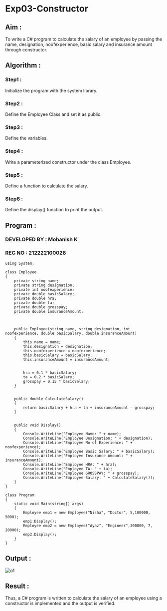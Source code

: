 # Exp03-Constructor

## Aim :

To write a C# program to calculate the salary of an employee by passing the name, designation, noofexperience, basic salary and insurance amount through constructor.

## Algorithm :

### Step1 :

Initialize the program with the system library.

### Step2 :

Define the Employee Class and set it as public.

### Step3 :

Define the variables.

### Step4 :

Write a parameterized constructor under the class Employee.

### Step5 :

Define a function to calculate the salary.

### Step6 :

Define the display() function to print the output.

## Program :

### DEVELOPED BY : Mohanish K
### REG NO : 212222100028
```
using System;

class Employee
{
    private string name;
    private string designation;
    private int noofexperience;
    private double basicSalary;
    private double hra;
    private double ta;
    private double grosspay;
    private double insuranceAmount;

    
    
    public Employee(string name, string designation, int noofexperience, double basicSalary, double insuranceAmount)
    {
        this.name = name;
        this.designation = designation;
        this.noofexperience = noofexperience;
        this.basicSalary = basicSalary;
        this.insuranceAmount = insuranceAmount;

        
        hra = 0.1 * basicSalary;
        ta = 0.2 * basicSalary;
        grosspay = 0.15 * basicSalary;
    }

    
    public double CalculateSalary()
    {
        return basicSalary + hra + ta + insuranceAmount - grosspay;
    }

    
    public void Display()
    {
        Console.WriteLine("Employee Name: " + name);
        Console.WriteLine("Employee Designation: " + designation);
        Console.WriteLine("Employee No of Experience: " + noofexperience);
        Console.WriteLine("Employee Basic Salary: " + basicSalary);
        Console.WriteLine("Employee Insurance Amount: " + insuranceAmount);
        Console.WriteLine("Employee HRA: " + hra);
        Console.WriteLine("Employee TA: " + ta);
        Console.WriteLine("Employee GROSSPAY: " + grosspay);
        Console.WriteLine("Employee Salary: " + CalculateSalary());
    }
}

class Program
{
    static void Main(string[] args)
    {
        Employee emp1 = new Employee("Nisha", "Doctor", 5,100000, 5000);
        emp1.Display();
        Employee emp2 = new Employee("Ayaz", "Engineer",300000, 7, 20000);
        emp2.Display();
    }
}
```


## Output :

![o1](https://github.com/Abrinnisha6/Exp03-Constructor/assets/118889454/c400dc47-36fc-4c1d-a818-adfb665ebe7b)


## Result :

Thus, a C# program is written to calculate the salary of an employee using a constructor is implemented and the output is verified.
